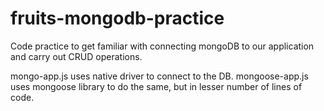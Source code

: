 # fruits-mongodb-practice
Code practice to get familiar with connecting mongoDB to our application and carry out CRUD operations.

mongo-app.js uses native driver to connect to the DB.
mongoose-app.js uses mongoose library to do the same, but in lesser number of lines of code.
